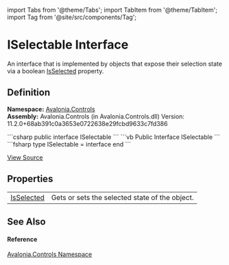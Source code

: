 import Tabs from '@theme/Tabs'; 
import TabItem from '@theme/TabItem'; 
import Tag from '@site/src/components/Tag'; 

# ISelectable Interface


An interface that is implemented by objects that expose their selection state via a boolean <a href="P_Avalonia_Controls_ISelectable_IsSelected">IsSelected</a> property.



## Definition
**Namespace:** <a href="N_Avalonia_Controls">Avalonia.Controls</a>  
**Assembly:** Avalonia.Controls (in Avalonia.Controls.dll) Version: 11.2.0+68ab391c0a3653e0722638e29fcbd9633c7fd386

<Tabs groupId="api-code-preview">
<TabItem value="csharp" label="C#">
```csharp
public interface ISelectable
```
</TabItem>
<TabItem value="vb" label="VB">
```vb
Public Interface ISelectable
```
</TabItem>
<TabItem value="fsharp" label="F#">
```fsharp
type ISelectable = interface end
```
</TabItem>
</Tabs>



<a href="https://github.com/AvaloniaUI/Avalonia/tree/master/srcAvalonia.Controls/ISelectable.cs" title="View the source code">View Source</a>



## Properties
<table>
<tr>
<td><a href="P_Avalonia_Controls_ISelectable_IsSelected">IsSelected</a></td>
<td>Gets or sets the selected state of the object.</td>
</tr>
</table>

## See Also


#### Reference
<a href="N_Avalonia_Controls">Avalonia.Controls Namespace</a>  
